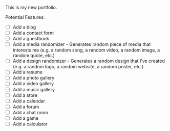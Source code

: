 This is my new portfolio.

Potential Features:
- [ ] Add a blog
- [ ] Add a contact form
- [ ] Add a guestbook
- [ ] Add a media randomizer - Generates random piece of media that interests me (e.g. a random song, a random video, a random image, a random quote, etc.)
- [ ] Add a design randomizer - Generates a random design that I've created (e.g. a random logo, a random website, a random poster, etc.)
- [ ] Add a resume
- [ ] Add a photo gallery
- [ ] Add a video gallery
- [ ] Add a music gallery
- [ ] Add a store
- [ ] Add a calendar
- [ ] Add a forum
- [ ] Add a chat room
- [ ] Add a game
- [ ] Add a calculator